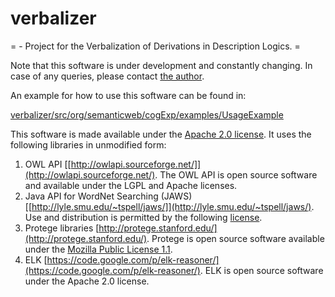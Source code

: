 # verbalizer
= - Project for the Verbalization of Derivations in Description Logics. =

Note that this software is under development and constantly changing. In case of any queries, please contact [the author](https://www.uni-ulm.de/in/ki/staff/marvinschiller.html).

An example for how to use this software can be found in:

[verbalizer/src/org/semanticweb/cogExp/examples/UsageExample](https://github.com/marvinki/verbalizer/tree/master/src/org/semanticweb/cogExp/examples/UsageExample.java)

This software is made available under the [Apache 2.0 license](https://github.com/marvinki/verbalizer/blob/master/LICENSE). It uses the following libraries in unmodified form:


1. OWL API
   [[http://owlapi.sourceforge.net/]](http://owlapi.sourceforge.net/).
   The OWL API is open source software and available under the LGPL and Apache licenses.
2. Java API for WordNet Searching (JAWS) [[http://lyle.smu.edu/~tspell/jaws/]](http://lyle.smu.edu/~tspell/jaws/).
Use and distribution is permitted by the following [license](http://morphadorner.northwestern.edu/licenses/thirdparty/jaws.html).
3. Protege libraries
[http://protege.stanford.edu/](http://protege.stanford.edu/).
Protege is open source software available under the [Mozilla Public License 1.1](https://en.wikipedia.org/wiki/Mozilla_Public_License).
4. ELK
[https://code.google.com/p/elk-reasoner/](https://code.google.com/p/elk-reasoner/).
ELK is open source software under the Apache 2.0 license.

